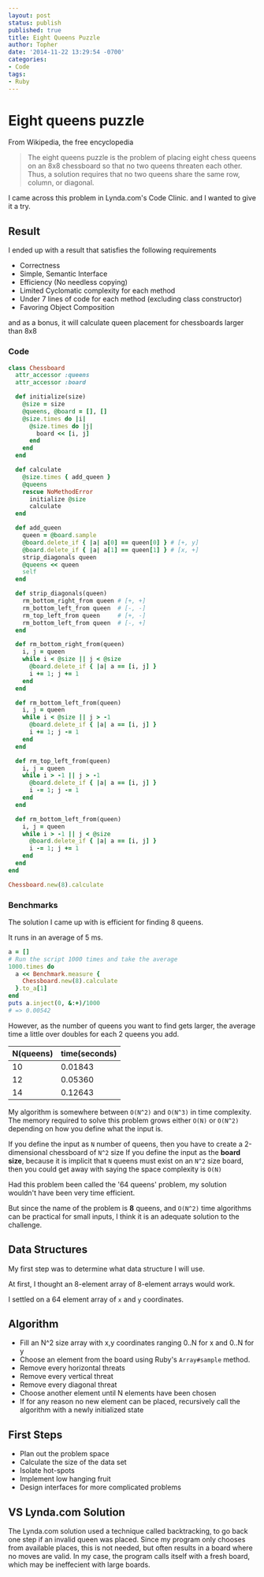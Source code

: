 ```yaml
---
layout: post
status: publish
published: true
title: Eight Queens Puzzle
author: Topher
date: '2014-11-22 13:29:54 -0700'
categories:
- Code
tags:
- Ruby
---
```

# Eight queens puzzle
From Wikipedia, the free encyclopedia

> The eight queens puzzle is the problem of placing eight chess queens on an 8x8 chessboard so that no two queens threaten each other. Thus, a solution requires that no two queens share the same row, column, or diagonal. 

I came across this problem in Lynda.com's Code Clinic. and I wanted to give it a try.

## Result

I ended up with a result that satisfies the following requirements

* Correctness
* Simple, Semantic Interface
* Efficiency (No needless copying)
* Limited Cyclomatic complexity for each method
* Under 7 lines of code for each method (excluding class constructor)
* Favoring Object Composition

and as a bonus, it will calculate queen placement for chessboards larger than 8x8


### Code

```ruby
class Chessboard
  attr_accessor :queens
  attr_accessor :board

  def initialize(size)
    @size = size
    @queens, @board = [], []
    @size.times do |i|
      @size.times do |j|
        board << [i, j]
      end
    end
  end

  def calculate
    @size.times { add_queen }
    @queens
    rescue NoMethodError
      initialize @size
      calculate
  end

  def add_queen
    queen = @board.sample
    @board.delete_if { |a| a[0] == queen[0] } # [+, y]
    @board.delete_if { |a| a[1] == queen[1] } # [x, +]
    strip_diagonals queen
    @queens << queen
    self
  end

  def strip_diagonals(queen)
    rm_bottom_right_from queen # [+, +]
    rm_bottom_left_from queen  # [-, -]
    rm_top_left_from queen     # [+, -]
    rm_bottom_left_from queen  # [-, +]
  end

  def rm_bottom_right_from(queen)
    i, j = queen
    while i < @size || j < @size
      @board.delete_if { |a| a == [i, j] }
      i += 1; j += 1
    end
  end

  def rm_bottom_left_from(queen)
    i, j = queen
    while i < @size || j > -1
      @board.delete_if { |a| a == [i, j] }
      i += 1; j -= 1
    end
  end

  def rm_top_left_from(queen)
    i, j = queen
    while i > -1 || j > -1
      @board.delete_if { |a| a == [i, j] }
      i -= 1; j -= 1
    end
  end

  def rm_bottom_left_from(queen)
    i, j = queen
    while i > -1 || j < @size
      @board.delete_if { |a| a == [i, j] }
      i -= 1; j += 1
    end
  end
end

Chessboard.new(8).calculate
```

### Benchmarks

The solution I came up with is efficient for finding 8 queens. 

It runs in an average of 5 ms.

```ruby
a = []
# Run the script 1000 times and take the average
1000.times do
  a << Benchmark.measure {
    Chessboard.new(8).calculate
  }.to_a[1]
end
puts a.inject(0, &:+)/1000
# => 0.00542
```

However, as the number of queens you want to find gets larger, the average time a little over doubles for each 2 queens you add.

N(queens) | time(seconds)
-------|----------------
 10 | 0.01843 
 12 | 0.05360 
 14 | 0.12643 

My algorithm is somewhere between `O(N^2)` and `O(N^3)` in time complexity.
The memory required to solve this problem grows either `O(N)` or `O(N^2)` depending 
on how you define what the input is.

If you define the input as `N` number of queens, then you have to create a 2-dimensional chessboard of `N^2` size
If you define the input as the **board size**, because it is implicit that `N` queens must exist on an `N^2` size board, then you could get away with saying the space complexity is `O(N)`


Had this problem been called the '64 queens' problem, my solution wouldn't have been very time efficient.

But since the name of the problem is **8** queens, and `O(N^2)` time algorithms can be practical for small inputs, 
I think it is an adequate solution to the challenge.


## Data Structures

My first step was to determine what data structure I will use. 

At first, I thought an 8-element array of 8-element arrays would work. 

I settled on a 64 element array of `x` and `y` coordinates. 

## Algorithm

* Fill an N^2 size array with x,y coordinates ranging 0..N for x and 0..N for y
* Choose an element from the board using Ruby's `Array#sample` method.
* Remove every horizontal threats
* Remove every vertical threat
* Remove every diagonal threat
* Choose another element until N elements have been chosen
* If for any reason no new element can be placed, recursively call the algorithm with a newly initialized state

## First Steps

* Plan out the problem space 
* Calculate the size of the data set
* Isolate hot-spots
* Implement low hanging fruit
* Design interfaces for more complicated problems

## VS Lynda.com Solution

The Lynda.com solution used a technique called backtracking, to go back one step if an invalid queen was placed. 
Since my program only chooses from available places, this is not needed, but often results in a board where no moves are valid. In my case, the program calls itself with a fresh board, which may be ineffecient with large boards.


